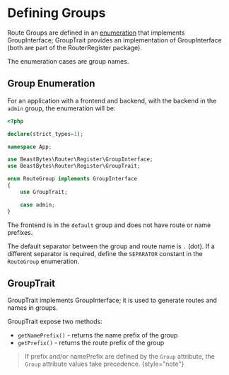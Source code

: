 # Defining Groups
Route Groups are defined in an [enumeration](https://www.php.net/manual/en/language.enumerations.php) 
that implements GroupInterface; GroupTrait provides an implementation of GroupInterface
(both are part of the RouterRegister package).

The enumeration cases are group names.

## Group Enumeration
For an application with a frontend and backend, with the backend in the `admin` group,
the enumeration will be: 

```php
<?php

declare(strict_types=1);

namespace App;

use BeastBytes\Router\Register\GroupInterface;
use BeastBytes\Router\Register\GroupTrait;

enum RouteGroup implements GroupInterface
{
    use GroupTrait;

    case admin;
}
```

The frontend is in the `default` group and does not have route or name prefixes.

The default separator between the group and route name is `.` (dot). If a different separator is required, define the
`SEPARATOR` constant in the `RouteGroup` enumeration.

## GroupTrait
GroupTrait implements GroupInterface; it is used to generate routes and names in groups.

GroupTrait expose two methods:
* `getNamePrefix()` - returns the name prefix of the group
* `getPrefix()` - returns the route prefix of the group
> If prefix and/or namePrefix are defined by the `Group` attribute, the `Group` attribute values take precedence.
{style="note"}